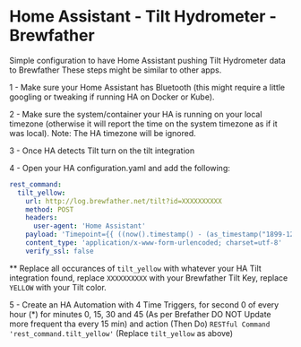# Home Assistant - Tilt Hydrometer - Brewfather
Simple configuration to have Home Assistant pushing Tilt Hydrometer data to Brewfather
These steps might be similar to other apps.

1 - Make sure your Home Assistant has Bluetooth (this might require a little googling or tweaking if running HA on Docker or Kube).

2 - Make sure the system/container your HA is running on your local timezone (otherwise it will report the time on the system timezone as if it was local). Note: The HA timezone will be ignored.

3 - Once HA detects Tilt turn on the tilt integration

4 - Open your HA configuration.yaml and add the following:
```yaml
rest_command:
  tilt_yellow:
    url: http://log.brewfather.net/tilt?id=XXXXXXXXXX
    method: POST
    headers:
      user-agent: 'Home Assistant'
    payload: 'Timepoint={{ ((now().timestamp() - (as_timestamp("1899-12-30"))   ) /86400) }}&SG={{states("sensor.tilt_yellow_specific_gravity")}}&Temp={{states("sensor.tilt_yellow_temperature")}}&Color=YELLOW&Beer=Untitled&Comment=@'
    content_type: 'application/x-www-form-urlencoded; charset=utf-8'
    verify_ssl: false
```
** Replace all occurances of ``tilt_yellow`` with whatever your HA Tilt integration found, replace ``XXXXXXXXXX`` with your Brewfather Tilt Key, replace ``YELLOW`` with your Tilt color.

5 - Create an HA Automation with 4 Time Triggers, for second 0 of every hour (*) for minutes 0, 15, 30 and 45 (As per Brefather DO NOT Update more frequent tha every 15 min) and action (Then Do) ``RESTful Command 'rest_command.tilt_yellow'`` (Replace ``tilt_yellow`` as above)

